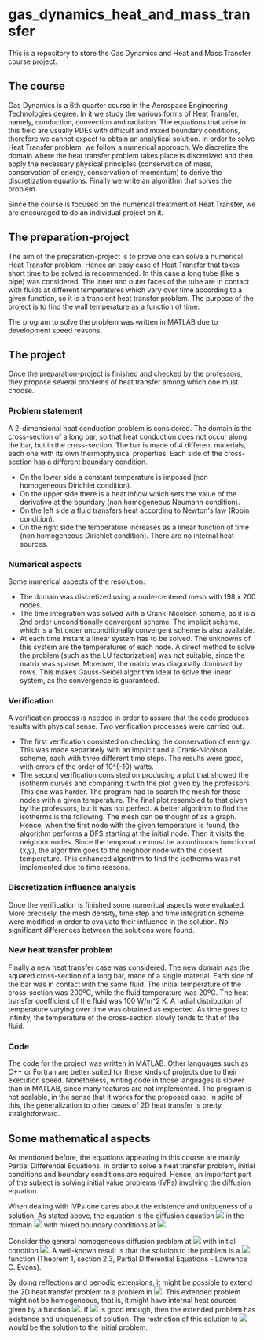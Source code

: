 # gas_dynamics_heat_and_mass_transfer

This is a repository to store the Gas Dynamics and Heat and Mass Transfer course project.

## The course
Gas Dynamics is a 6th quarter course in the Aerospace Engineering Technologies degree. In it we study the various forms of Heat Transfer, namely,
conduction, convection and radiation. The equations that arise in this field are usually PDEs with difficult and mixed boundary conditions, therefore
we cannot expect to obtain an analytical solution. In order to solve Heat Transfer problem, we follow a numerical approach. We discretize the domain
where the heat transfer problem takes place is discretized and then apply the necessary physical principles (conservation of mass, conservation of
energy, conservation of momentum) to derive the discretization equations. Finally we write an algorithm that solves the problem.

Since the course is focused on the numerical treatment of Heat Transfer, we are encouraged to do an individual project on it.

## The preparation-project
The aim of the preparation-project is to prove one can solve a numerical Heat Transfer problem. Hence an easy case of Heat Transfer that takes short time to
be solved is recommended. In this case a long tube (like a pipe) was considered. The inner and outer faces of the tube are in contact with fluids at
different temperatures which vary over time according to a given function, so it is a transient heat transfer problem. The purpose of the project is
to find the wall temperature as a function of time.

The program to solve the problem was written in MATLAB due to development speed reasons.

## The project
Once the preparation-project is finished and checked by the professors, they propose several problems of heat transfer among which one must choose.

### Problem statement
A 2-dimensional heat conduction problem is considered. The domain is the cross-section of a long bar, so that heat conduction does not occur along
the bar, but in the cross-section. The bar is made of 4 different materials, each one with its own thermophysical properties. Each side of the
cross-section has a different boundary condition.
- On the lower side a constant temperature is imposed (non homogeneous Dirichlet condition).
- On the upper side there is a heat inflow which sets the value of the derivative at the boundary (non homogeneous Neumann condition).
- On the left side a fluid transfers heat according to Newton's law (Robin condition).
- On the right side the temperature increases as a linear function of time (non homogeneous Dirichlet condition).
There are no internal heat sources.

### Numerical aspects
Some numerical aspects of the resolution:
- The domain was discretized using a node-centered mesh with 198 x 200 nodes.
- The time integration was solved with a Crank-Nicolson scheme, as it is a 2nd order unconditionally convergent scheme. The implicit scheme, which
is a 1st order unconditionally convergent scheme is also available.
- At each time instant a linear system has to be solved. The unknowns of this system are the temperatures of each node. A direct method to solve the
problem (such as the LU factorization) was not suitable, since the matrix was sparse. Moreover, the matrix was diagonally dominant by rows. This makes
Gauss-Seidel algorithm ideal to solve the linear system, as the convergence is guaranteed.

### Verification
A verification process is needed in order to assure that the code produces results with physical sense. Two verification processes were carried out.
- The first verification consisted on checking the conservation of energy. This was made separately with an implicit and a Crank-Nicolson scheme, each with
three different time steps. The results were good, with errors of the order of 10^{-10} watts.
- The second verification consisted on producing a plot that showed the isotherm curves and comparing it with the plot given by the professors. This
one was harder. The program had to search the mesh for those nodes with a given temperature. The final plot resembled to that given by the professors,
but it was not perfect. A better algorithm to find the isotherms is the following. The mesh can be thought of as a graph. Hence, when the first node
with the given temperature is found, the algorithm performs a DFS starting at the initial node. Then it visits the neighbor nodes. Since the temperature
must be a continuous function of (x,y), the algorithm goes to the neighbor node with the closest temperature. This enhanced algorithm to find the isotherms
was not implemented due to time reasons.

### Discretization influence analysis
Once the verification is finished some numerical aspects were evaluated. More precisely, the mesh density, time step and time integration scheme were
modified in order to evaluate their influence in the solution. No significant differences between the solutions were found.

### New heat transfer problem
Finally a new heat transfer case was considered. The new domain was the squared cross-section of a long bar, made of a single material. Each side of
the bar was in contact with the same fluid. The initial temperature of the cross-section was 200ºC, while the fluid temperature was 20ºC. The heat
transfer coefficient of the fluid was 100 W/m^2 K.
A radial distribution of temperature varying over time was obtained as expected. As time goes to infinity, the temperature of the cross-section slowly
tends to that of the fluid.

### Code
The code for the project was written in MATLAB. Other languages such as C++ or Fortran are better suited for these kinds of projects due to their
execution speed. Nonetheless, writing code in those languages is slower than in MATLAB, since many features are not implemented. The program is not
scalable, in the sense that it works for the proposed case. In spite of this, the generalization to other cases of 2D heat transfer is pretty
straightforward.

## Some mathematical aspects
As mentioned before, the equations appearing in this course are mainly Partial Differential Equations. In order to solve a heat transfer problem,
initial conditions and boundary conditions are required. Hence, an important part of the subject is solving initial value problems (IVPs) involving the
diffusion equation.

When dealing with IVPs one cares about the existence and uniqueness of a solution. As stated above, the equation is the diffusion equation
<img src="https://render.githubusercontent.com/render/math?math=u_t + D \Delta u = 0"> in the domain
<img src="https://render.githubusercontent.com/render/math?math=\Omega = (0,W) \times (0, H) \subset \mathbb{R}^2"> with mixed boundary conditions at
<img src="https://render.githubusercontent.com/render/math?math=\partial \Omega">.

Consider the general homogeneous diffusion problem at <img src="https://render.githubusercontent.com/render/math?math=\mathbb{R}^n \times [0, +\infty)">
with initial condition <img src="https://render.githubusercontent.com/render/math?math=g in C(\mathbb{R}^n) \cap L^\infty(\mahtbb{R}^n)">. A well-known
result is that the solution to the problem is a <img src="https://render.githubusercontent.com/render/math?math=g in C^\infty(\mathbb{R}^n \times (0,\infty))">
function (Theorem 1, section 2.3, Partial Differential Equations - Lawrence C. Evans).

By doing reflections and periodic extensions, it might be possible to extend the 2D heat transfer problem to a problem in
<img src="https://render.githubusercontent.com/render/math?math=\mathbb{R}^2 \times [0, +\infty)">. This extended problem might not be homogeneous,
that is, it might have internal heat sources given by a function <img src="https://render.githubusercontent.com/render/math?math=f \colon \mathbb{R}^2 \times [0,+\infty) \rightarrow \mathbb{R}">.
If <img src="https://render.githubusercontent.com/render/math?math=f"> is good enough, then the extended problem has existence and uniqueness of solution.
The restriction of this solution to <img src="https://render.githubusercontent.com/render/math?math=\Omega"> would be the solution to the initial problem.
